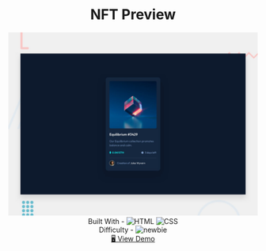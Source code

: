 <h1 align="center">NFT Preview</h1>

<div align="center">
  <img src="./design/preview.jpg" alt="qr-code" />
</div>

  <div align="center">
    Built With -
    <img src="https://img.shields.io/badge/-HTML-6abecd" alt="HTML" />
    <img src="https://img.shields.io/badge/-CSS-3e54a3" alt="CSS" />

 

  <br/>
    Difficulty -
    <img src="https://img.shields.io/badge/%201%20-newbie-white?labelColor=6abecd" alt="newbie" />

  <br/>
    <a href="https://calm-zuccutto-c3a627.netlify.app/" target="_blank">🖥️ View Demo</a>


  </div>

<!-- https://img.shields.io/badge/-HTML-6abecd -->
<!-- https://img.shields.io/badge/-CSS-3e54a3 -->
<!-- https://img.shields.io/badge/-JS-cf6390 -->
<!-- https://img.shields.io/badge/-React-f4cf0c -->
<!-- https://img.shields.io/badge/-API-aad742 -->
<!-- https://img.shields.io/badge/-Redux-DD5746 -->
<!-- https://img.shields.io/badge/-Styled-A79277 -->


<!-- %201%20-newbie-white?labelColor=6abecd -->
<!-- %202%20-junior-white?labelColor=aad742 -->
<!-- %203%20-intermediate-white?labelColor=f1b604 -->
<!-- %204%20-advanced-white?labelColor=bf4605 -->
<!-- %205%20-guru-white?labelColor=ed2c49 -->

